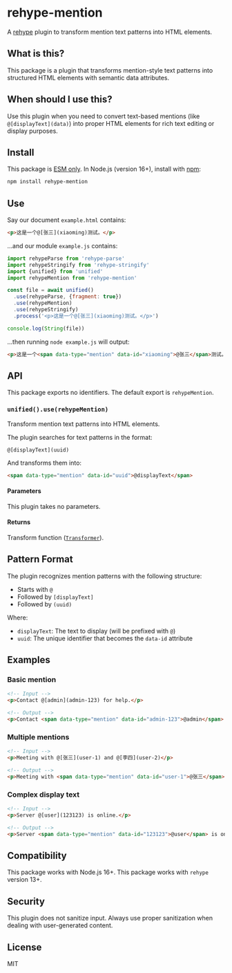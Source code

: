 # rehype-mention

A [rehype](https://github.com/rehypejs/rehype) plugin to transform mention text patterns into HTML elements.

## What is this?

This package is a plugin that transforms mention-style text patterns into structured HTML elements with semantic data attributes.

## When should I use this?

Use this plugin when you need to convert text-based mentions (like `@[displayText](data)`) into proper HTML elements for rich text editing or display purposes.

## Install

This package is [ESM only](https://gist.github.com/sindresorhus/a39789f98801d908bbc7ff3ecc99d99c).
In Node.js (version 16+), install with [npm](https://docs.npmjs.com/cli/install):

```sh
npm install rehype-mention
```

## Use

Say our document `example.html` contains:

```html
<p>这是一个@[张三](xiaoming)测试。</p>
```

…and our module `example.js` contains:

```js
import rehypeParse from 'rehype-parse'
import rehypeStringify from 'rehype-stringify'
import {unified} from 'unified'
import rehypeMention from 'rehype-mention'

const file = await unified()
  .use(rehypeParse, {fragment: true})
  .use(rehypeMention)
  .use(rehypeStringify)
  .process('<p>这是一个@[张三](xiaoming)测试。</p>')

console.log(String(file))
```

…then running `node example.js` will output:

```html
<p>这是一个<span data-type="mention" data-id="xiaoming">@张三</span>测试。</p>
```

## API

This package exports no identifiers.
The default export is `rehypeMention`.

### `unified().use(rehypeMention)`

Transform mention text patterns into HTML elements.

The plugin searches for text patterns in the format:

```text
@[displayText](uuid)
```

And transforms them into:

```html
<span data-type="mention" data-id="uuid">@displayText</span>
```

#### Parameters

This plugin takes no parameters.

#### Returns

Transform function ([`Transformer`](https://github.com/unifiedjs/unified#transformer)).

## Pattern Format

The plugin recognizes mention patterns with the following structure:

- Starts with `@`
- Followed by `[displayText]`
- Followed by `(uuid)`

Where:

- `displayText`: The text to display (will be prefixed with `@`)
- `uuid`: The unique identifier that becomes the `data-id` attribute

## Examples

### Basic mention

```html
<!-- Input -->
<p>Contact @[admin](admin-123) for help.</p>

<!-- Output -->
<p>Contact <span data-type="mention" data-id="admin-123">@admin</span> for help.</p>
```

### Multiple mentions

```html
<!-- Input -->
<p>Meeting with @[张三](user-1) and @[李四](user-2)</p>

<!-- Output -->
<p>Meeting with <span data-type="mention" data-id="user-1">@张三</span> and <span data-type="mention" data-id="user-2">@李四</span></p>
```

### Complex display text

```html
<!-- Input -->
<p>Server @[user](123123) is online.</p>

<!-- Output -->
<p>Server <span data-type="mention" data-id="123123">@user</span> is online.</p>
```

## Compatibility

This package works with Node.js 16+.
This package works with `rehype` version 13+.

## Security

This plugin does not sanitize input. Always use proper sanitization when dealing with user-generated content.

## License

MIT
